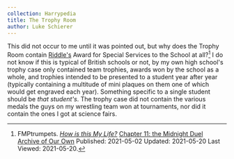 ```yaml
---
collection: Harrypedia
title: The Trophy Room
author: Luke Schierer
---
```


This did not occur to me until it was pointed out, but why does the Trophy Room
contain [Riddle's][Riddle] Award for Special Services to the School at all?[^20210520-1]
I do not know if this is typical of British schools or not, by my own high
school's trophy case only contained team trophies, awards won by the school as
a whole, and trophies intended to be presented to a student year after year
(typically containing a multitude of mini plaques on them one of which would
get engraved each year). Something specific to a single student should be
_that student's_. The trophy case did not contain the various medals the guys
on my wrestling team won at tournaments, nor did it contain the ones I got at
science fairs.

[Riddle]: /Harrypedia/people/riddle/tom_marvolo//

[^20210520-1]:
    FMPtrumpets.
    _[How is this My Life?](https://archiveofourown.org/works/31033985)_
    [Chapter 11: the Midnight Duel](https://archiveofourown.org/works/31033985/chapters/77703686)  
    [Archive of Our Own](https://archiveofourown.org)
    Published: 2021-05-02 Updated: 2021-05-20 Last Viewed: 2021-05-20.
